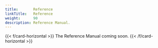 ```yaml
---
title:       Reference
linkTitle:   Reference
weight:      90
description: Reference Manual.
---
```


{{< f/card-horizontal >}} The Reference Manual coming soon. {{< /f/card-horizontal >}}
